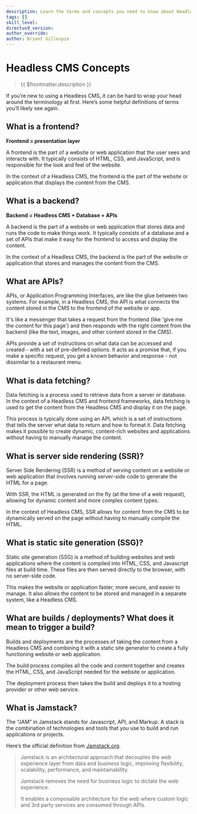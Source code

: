 ```yaml
---
description: Learn the terms and concepts you need to know about Headless CMS.
tags: []
skill_level:
directus9_version:
author_override:
author: Bryant Gillespie
---
```


# Headless CMS Concepts

> {{ $frontmatter.description }}

If you’re new to using a Headless CMS, it can be hard to wrap your head around the terminology at first. Here’s some
helpful definitions of terms you’ll likely see again.

## What is a frontend?

**Frontend = presentation layer**

A frontend is the part of a website or web application that the user sees and interacts with. It typically consists of
HTML, CSS, and JavaScript, and is responsible for the look and feel of the website.

In the context of a Headless CMS, the frontend is the part of the website or application that displays the content from
the CMS.

## What is a backend?

**Backend = Headless CMS + Database + APIs**

A backend is the part of a website or web application that stores data and runs the code to make things work. It
typically consists of a database and a set of APIs that make it easy for the frontend to access and display the content.

In the context of a Headless CMS, the backend is the part of the website or application that stores and manages the
content from the CMS.

## What are APIs?

APIs, or Application Programming Interfaces, are like the glue between two systems. For example, in a Headless CMS, the
API is what connects the content stored in the CMS to the frontend of the website or app.

It's like a messenger that takes a request from the frontend (like 'give me the content for this page') and then
responds with the right content from the backend (like the text, images, and other content stored in the CMS).

APIs provide a set of instructions on what data can be accessed and created - with a set of pre-defined options. It acts
as a promise that, if you make a specific request, you get a known behavior and response - not dissimilar to a
restaurant menu.

## What is data fetching?

Data fetching is a process used to retrieve data from a server or database. In the context of a Headless CMS and
frontend frameworks, data fetching is used to get the content from the Headless CMS and display it on the page.

This process is typically done using an API, which is a set of instructions that tells the server what data to return
and how to format it. Data fetching makes it possible to create dynamic, content-rich websites and applications without
having to manually manage the content.

## What is server side rendering (SSR)?

Server Side Rendering (SSR) is a method of serving content on a website or web application that involves running
server-side code to generate the HTML for a page.

With SSR, the HTML is generated on the fly (at the time of a web request), allowing for dynamic content and more complex
content types.

In the context of Headless CMS, SSR allows for content from the CMS to be dynamically served on the page without having
to manually compile the HTML.

## What is static site generation (SSG)?

Static site generation (SSG) is a method of building websites and web applications where the content is compiled into
HTML, CSS, and Javascript files at build time. These files are then served directly to the browser, with no server-side
code.

This makes the website or application faster, more secure, and easier to manage. It also allows the content to be stored
and managed in a separate system, like a Headless CMS.

## What are builds / deployments? What does it mean to trigger a build?

Builds and deployments are the processes of taking the content from a Headless CMS and combining it with a static site
generator to create a fully functioning website or web application.

The build process compiles all the code and content together and creates the HTML, CSS, and JavaScript needed for the
website or application.

The deployment process then takes the build and deploys it to a hosting provider or other web service.

## What is Jamstack?

The “JAM” in Jamstack stands for Javascript, API, and Markup. A stack is the combination of technologies and tools that
you use to build and run applications or projects.

Here’s the official definition from [Jamstack.org](https://jamstack.org/).

> Jamstack is an architectural approach that decouples the web experience layer from data and business logic, improving
> flexibility, scalability, performance, and maintainability.
>
> Jamstack removes the need for business logic to dictate the web experience.
>
> It enables a composable architecture for the web where custom logic and 3rd party services are consumed through APIs.
